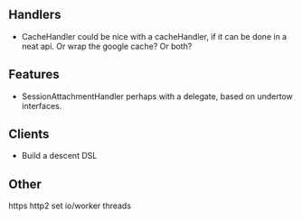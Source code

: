 ## Handlers

* CacheHandler could be nice with a cacheHandler, if it can be done in a neat api. Or wrap the google cache? Or both?

## Features

* SessionAttachmentHandler perhaps with a delegate, based on undertow interfaces.

## Clients

* Build a descent DSL

## Other

https
http2
set io/worker threads